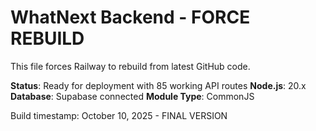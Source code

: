 # WhatNext Backend - FORCE REBUILD

This file forces Railway to rebuild from latest GitHub code.

**Status**: Ready for deployment with 85 working API routes
**Node.js**: 20.x  
**Database**: Supabase connected
**Module Type**: CommonJS

Build timestamp: October 10, 2025 - FINAL VERSION